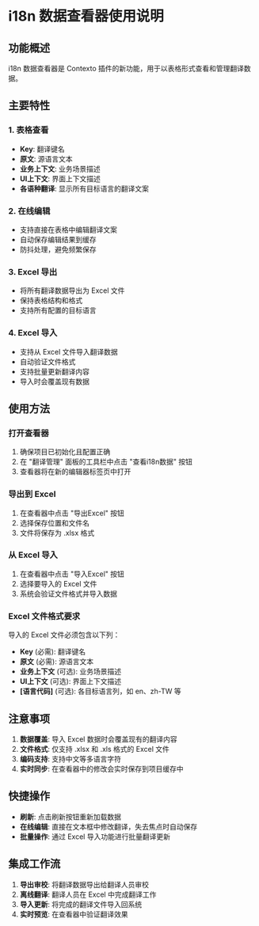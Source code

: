 # i18n 数据查看器使用说明

## 功能概述

i18n 数据查看器是 Contexto 插件的新功能，用于以表格形式查看和管理翻译数据。

## 主要特性

### 1. 表格查看
- **Key**: 翻译键名
- **原文**: 源语言文本
- **业务上下文**: 业务场景描述
- **UI上下文**: 界面上下文描述
- **各语种翻译**: 显示所有目标语言的翻译文案

### 2. 在线编辑
- 支持直接在表格中编辑翻译文案
- 自动保存编辑结果到缓存
- 防抖处理，避免频繁保存

### 3. Excel 导出
- 将所有翻译数据导出为 Excel 文件
- 保持表格结构和格式
- 支持所有配置的目标语言

### 4. Excel 导入
- 支持从 Excel 文件导入翻译数据
- 自动验证文件格式
- 支持批量更新翻译内容
- 导入时会覆盖现有数据

## 使用方法

### 打开查看器
1. 确保项目已初始化且配置正确
2. 在 "翻译管理" 面板的工具栏中点击 "查看i18n数据" 按钮
3. 查看器将在新的编辑器标签页中打开

### 导出到 Excel
1. 在查看器中点击 "导出Excel" 按钮
2. 选择保存位置和文件名
3. 文件将保存为 .xlsx 格式

### 从 Excel 导入
1. 在查看器中点击 "导入Excel" 按钮
2. 选择要导入的 Excel 文件
3. 系统会验证文件格式并导入数据

### Excel 文件格式要求
导入的 Excel 文件必须包含以下列：
- **Key** (必需): 翻译键名
- **原文** (必需): 源语言文本
- **业务上下文** (可选): 业务场景描述
- **UI上下文** (可选): 界面上下文描述
- **[语言代码]** (可选): 各目标语言列，如 en、zh-TW 等

## 注意事项

1. **数据覆盖**: 导入 Excel 数据时会覆盖现有的翻译内容
2. **文件格式**: 仅支持 .xlsx 和 .xls 格式的 Excel 文件
3. **编码支持**: 支持中文等多语言字符
4. **实时同步**: 在查看器中的修改会实时保存到项目缓存中

## 快捷操作

- **刷新**: 点击刷新按钮重新加载数据
- **在线编辑**: 直接在文本框中修改翻译，失去焦点时自动保存
- **批量操作**: 通过 Excel 导入功能进行批量翻译更新

## 集成工作流

1. **导出审校**: 将翻译数据导出给翻译人员审校
2. **离线翻译**: 翻译人员在 Excel 中完成翻译工作
3. **导入更新**: 将完成的翻译文件导入回系统
4. **实时预览**: 在查看器中验证翻译效果
